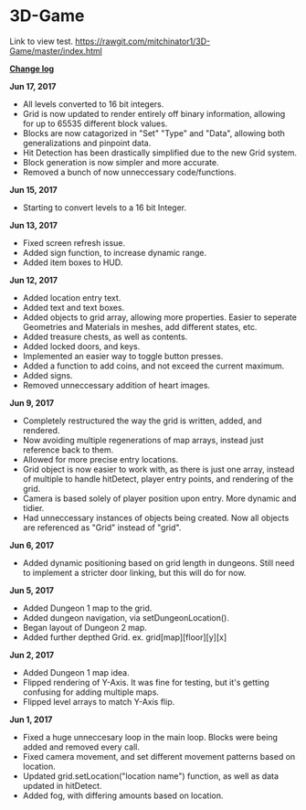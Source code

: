 # 3D-Game

Link to view test.
https://rawgit.com/mitchinator1/3D-Game/master/index.html

<b><u>Change log</u></b>

<b>Jun 17, 2017</b>
- All levels converted to 16 bit integers.
- Grid is now updated to render entirely off binary information, allowing for up to 65535 different block values.
- Blocks are now catagorized in "Set" "Type" and "Data", allowing both generalizations and pinpoint data.
- Hit Detection has been drastically simplified due to the new Grid system.
- Block generation is now simpler and more accurate.
- Removed a bunch of now unneccessary code/functions.

<b>Jun 15, 2017</b>
- Starting to convert levels to a 16 bit Integer.

<b>Jun 13, 2017</b>
- Fixed screen refresh issue.
- Added sign function, to increase dynamic range.
- Added item boxes to HUD.

<b>Jun 12, 2017</b>
- Added location entry text.
- Added text and text boxes.
- Added objects to grid array, allowing more properties. Easier to seperate Geometries and Materials in meshes, add different states, etc.
- Added treasure chests, as well as contents.
- Added locked doors, and keys.
- Implemented an easier way to toggle button presses.
- Added a function to add coins, and not exceed the current maximum.
- Added signs.
- Removed unneccessary addition of heart images.

<b>Jun 9, 2017</b>
- Completely restructured the way the grid is written, added, and rendered.
- Now avoiding multiple regenerations of map arrays, instead just reference back to them.
- Allowed for more precise entry locations.
- Grid object is now easier to work with, as there is just one array, instead of multiple to handle hitDetect, player entry points, and rendering of the grid.
- Camera is based solely of player position upon entry. More dynamic and tidier.
- Had unneccessary instances of objects being created. Now all objects are referenced as "Grid" instead of "grid".

<b>Jun 6, 2017</b>
- Added dynamic positioning based on grid length in dungeons. Still need to implement a stricter door linking, but this will do for now.

<b>Jun 5, 2017</b>
- Added Dungeon 1 map to the grid.
- Added dungeon navigation, via setDungeonLocation().
- Began layout of Dungeon 2 map.
- Added further depthed Grid. ex. grid[map][floor][y][x]

<b>Jun 2, 2017</b>
- Added Dungeon 1 map idea.
- Flipped rendering of Y-Axis. It was fine for testing, but it's getting confusing for adding multiple maps.
- Flipped level arrays to match Y-Axis flip.

<b>Jun 1, 2017</b>
- Fixed a huge unneccesary loop in the main loop. Blocks were being added and removed every call.
- Fixed camera movement, and set different movement patterns based on location.
- Updated grid.setLocation("location name") function, as well as data updated in hitDetect.
- Added fog, with differing amounts based on location.
